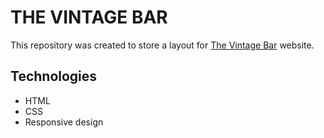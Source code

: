 # THE VINTAGE BAR

This repository was created to store a layout for [The Vintage Bar](https://thevintagebar.com/) website.

## Technologies

- HTML
- CSS
- Responsive design
